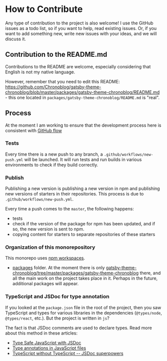 # How to Contribute

Any type of contribution to the project is also welcome! I use the GitHub issues as a todo list, so if you want to help, read existing issues. Or, if you want to add something new, write new issues with your ideas, and we will discuss it.

## Contribution to the README.md

Contributions to the README are welcome, especially considering that English is not my native language.

However, remember that you need to edit this README: https://github.com/Chronoblog/gatsby-theme-chronoblog/blob/master/packages/gatsby-theme-chronoblog/README.md - this one located in `packages/gatsby-theme-chronoblog/README.md` is "real".

## Process

At the moment I am working to ensure that the development process here is consistent with [GitHub flow](https://guides.github.com/introduction/flow/)

### Tests

Every time there is a new push to any branch, a `.github/workflows/new-push.yml` will be launched. It will run tests and run builds in various environments to check if they build correctly.

### Publish

Publishing a new version is publishing a new version in npm and publishing new versions of starters in their repositories. This process is due to `.github/workflows/new-push.yml`.

Every time a push comes to the `master`, the following happens:

- tests
- check if the version of the package for npm has been updated, and if so, the new version is sent to npm.
- copying content for starters to separate repositories of these starters

### Organization of this monorepository

This monorepo uses [npm workspaces](https://docs.npmjs.com/cli/v7/using-npm/workspaces).

- [packages](https://github.com/Chronoblog/gatsby-theme-chronoblog/tree/master/packages) folder. At the moment there is only [gatsby-theme-chronoblog/tree/master/packages/gatsby-theme-chronoblog](https://github.com/Chronoblog/gatsby-theme-chronoblog/tree/master/packages/gatsby-theme-chronoblog) there, and all the main work on the project takes place in it. Perhaps in the future, additional packages will appear.

### TypeScript and JSDoc for type annotation

If you looked at the `package.json` file in the root of the project, then you saw TypeScript and types for various libraries in the dependencies (`@types/node`, `@types/react`, etc.). But the project is written in `js`?

The fact is that JSDoc comments are used to declare types. Read more about this method in these articles:

- [Type Safe JavaScript with JSDoc](https://medium.com/@trukrs/type-safe-javascript-with-jsdoc-7a2a63209b76)
- [Type annotations in JavaScript files](https://ricostacruz.com/til/typescript-jsdoc)
- [TypeScript without TypeScript -- JSDoc superpowers](https://fettblog.eu/typescript-jsdoc-superpowers/)
